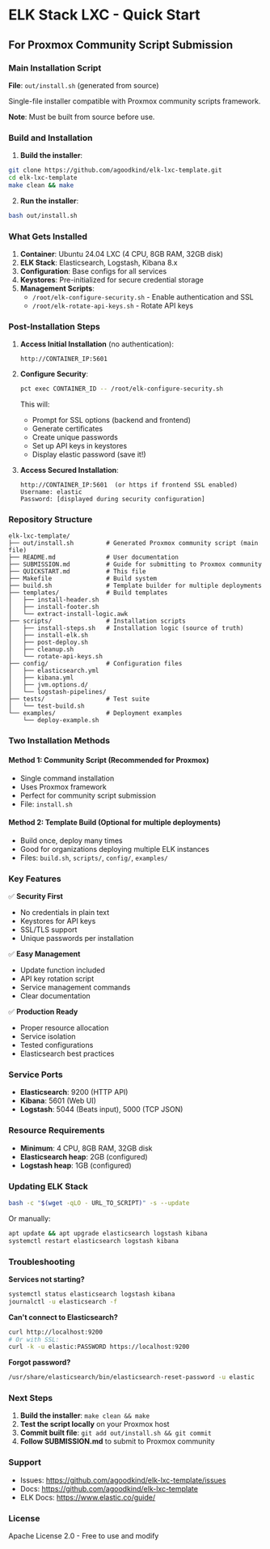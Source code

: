 # ELK Stack LXC - Quick Start

## For Proxmox Community Script Submission

### Main Installation Script

**File**: `out/install.sh` (generated from source)

Single-file installer compatible with Proxmox community scripts framework.

**Note**: Must be built from source before use.

### Build and Installation

1. **Build the installer**:

```bash
git clone https://github.com/agoodkind/elk-lxc-template.git
cd elk-lxc-template
make clean && make
```

2. **Run the installer**:

```bash
bash out/install.sh
```

### What Gets Installed

1. **Container**: Ubuntu 24.04 LXC (4 CPU, 8GB RAM, 32GB disk)
2. **ELK Stack**: Elasticsearch, Logstash, Kibana 8.x
3. **Configuration**: Base configs for all services
4. **Keystores**: Pre-initialized for secure credential storage
5. **Management Scripts**:
   - `/root/elk-configure-security.sh` - Enable authentication and SSL
   - `/root/elk-rotate-api-keys.sh` - Rotate API keys

### Post-Installation Steps

1. **Access Initial Installation** (no authentication):

   ```
   http://CONTAINER_IP:5601
   ```

2. **Configure Security**:

   ```bash
   pct exec CONTAINER_ID -- /root/elk-configure-security.sh
   ```

   This will:
   - Prompt for SSL options (backend and frontend)
   - Generate certificates
   - Create unique passwords
   - Set up API keys in keystores
   - Display elastic password (save it!)

3. **Access Secured Installation**:

   ```
   http://CONTAINER_IP:5601  (or https if frontend SSL enabled)
   Username: elastic
   Password: [displayed during security configuration]
   ```

### Repository Structure

```
elk-lxc-template/
├── out/install.sh         # Generated Proxmox community script (main file)
├── README.md              # User documentation
├── SUBMISSION.md          # Guide for submitting to Proxmox community
├── QUICKSTART.md          # This file
├── Makefile               # Build system
├── build.sh               # Template builder for multiple deployments
├── templates/             # Build templates
│   ├── install-header.sh
│   ├── install-footer.sh
│   └── extract-install-logic.awk
├── scripts/               # Installation scripts
│   ├── install-steps.sh   # Installation logic (source of truth)
│   ├── install-elk.sh
│   ├── post-deploy.sh
│   ├── cleanup.sh
│   └── rotate-api-keys.sh
├── config/                # Configuration files
│   ├── elasticsearch.yml
│   ├── kibana.yml
│   ├── jvm.options.d/
│   └── logstash-pipelines/
├── tests/                 # Test suite
│   └── test-build.sh
└── examples/              # Deployment examples
    └── deploy-example.sh
```

### Two Installation Methods

#### Method 1: Community Script (Recommended for Proxmox)

- Single command installation
- Uses Proxmox framework
- Perfect for community script submission
- File: `install.sh`

#### Method 2: Template Build (Optional for multiple deployments)

- Build once, deploy many times
- Good for organizations deploying multiple ELK instances
- Files: `build.sh`, `scripts/`, `config/`, `examples/`

### Key Features

✅ **Security First**

- No credentials in plain text
- Keystores for API keys
- SSL/TLS support
- Unique passwords per installation

✅ **Easy Management**

- Update function included
- API key rotation script
- Service management commands
- Clear documentation

✅ **Production Ready**

- Proper resource allocation
- Service isolation
- Tested configurations
- Elasticsearch best practices

### Service Ports

- **Elasticsearch**: 9200 (HTTP API)
- **Kibana**: 5601 (Web UI)
- **Logstash**: 5044 (Beats input), 5000 (TCP JSON)

### Resource Requirements

- **Minimum**: 4 CPU, 8GB RAM, 32GB disk
- **Elasticsearch heap**: 2GB (configured)
- **Logstash heap**: 1GB (configured)

### Updating ELK Stack

```bash
bash -c "$(wget -qLO - URL_TO_SCRIPT)" -s --update
```

Or manually:

```bash
apt update && apt upgrade elasticsearch logstash kibana
systemctl restart elasticsearch logstash kibana
```

### Troubleshooting

**Services not starting?**

```bash
systemctl status elasticsearch logstash kibana
journalctl -u elasticsearch -f
```

**Can't connect to Elasticsearch?**

```bash
curl http://localhost:9200
# Or with SSL:
curl -k -u elastic:PASSWORD https://localhost:9200
```

**Forgot password?**

```bash
/usr/share/elasticsearch/bin/elasticsearch-reset-password -u elastic
```

### Next Steps

1. **Build the installer**: `make clean && make`
2. **Test the script locally** on your Proxmox host
3. **Commit built file**: `git add out/install.sh && git commit`
4. **Follow SUBMISSION.md** to submit to Proxmox community

### Support

- Issues: <https://github.com/agoodkind/elk-lxc-template/issues>
- Docs: <https://github.com/agoodkind/elk-lxc-template>
- ELK Docs: <https://www.elastic.co/guide/>

### License

Apache License 2.0 - Free to use and modify
